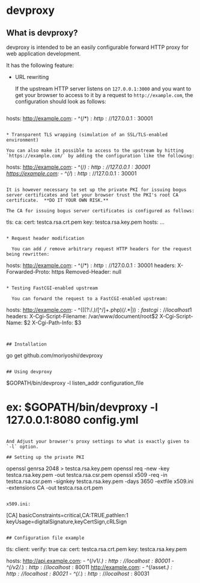 # devproxy

## What is devproxy?

devproxy is intended to be an easily configurable forward HTTP proxy for web application development.

It has the following feature:

* URL rewriting

  If the upstream HTTP server listens on `127.0.0.1:3000` and you want to get your browser to access to it by a request to `http://example.com`, the configuration should look as follows:

  ```
hosts:
    http://example.com:
        - ^(/*)$: http://127.0.0.1:3000$1
  ```

* Transparent TLS wrapping (simulation of an SSL/TLS-enabled environment)

  You can also make it possible to access to the upstream by hitting `https://example.com/` by adding the configuration like the following:

  ```
hosts:
    http://example.com:
        - ^(/*)$: http://127.0.0.1:3000$1
    https://example.com:
        - ^(/*)$: http://127.0.0.1:3000$1
  ```

  It is however necessary to set up the private PKI for issuing bogus server certificates and let your browser trust the PKI's root CA certificate.  **DO IT YOUR OWN RISK.**

  The CA for issuing bogus server certificates is configured as follows:

  ```
tls:
    ca:
        cert: testca.rsa.crt.pem
        key: testca.rsa.key.pem
hosts:
  ...
```

* Request header modification

  You can add / remove arbitrary request HTTP headers for the request being rewritten:

  ```
hosts:
    http://example.com:
        - ^(/*)$: http://127.0.0.1:3000$1
          headers:
              X-Forwarded-Proto: https
              Removed-Header: null
```

* Testing FastCGI-enabled upstream
  
  You can forward the request to a FastCGI-enabled upstream:

  ```
hosts:
    http://example.com:
        - ^(((?:/.*)*/[^/]+\.php)(/.*|$)): fastcgi://localhost$1
          headers:
              X-Cgi-Script-Filename: /var/www/document/root$2
              X-Cgi-Script-Name: $2
              X-Cgi-Path-Info: $3
```


## Installation

```
go get github.com/moriyoshi/devproxy
```

## Using devproxy

```
$GOPATH/bin/devproxy -l listen_addr configuration_file
# ex: $GOPATH/bin/devproxy -l 127.0.0.1:8080 config.yml
```

And Adjust your browser's proxy settings to what is exactly given to `-l` option.

## Setting up the private PKI

```
openssl genrsa 2048 > testca.rsa.key.pem
openssl req -new -key testca.rsa.key.pem -out testca.rsa.csr.pem
openssl x509 -req -in testca.rsa.csr.pem -signkey testca.rsa.key.pem -days 3650 -extfile x509.ini -extensions CA -out testca.rsa.crt.pem
```

x509.ini:
```
[CA]
basicConstraints=critical,CA:TRUE,pathlen:1
keyUsage=digitalSignature,keyCertSign,cRLSign
```

## Configuration file example

```
tls:
  client:
    verify: true
  ca:
    cert: testca.rsa.crt.pem
    key: testca.rsa.key.pem

hosts:
  http://api.example.com:
    - ^(/v1/.*)$: http://localhost:8000$1
    - ^(/v2/.*)$: http://localhost:8001$1
  http://example.com:
    - ^(/asset.*)$: http://localhost:8002$1
    - ^(/.*)$: http://localhost:8003$1
```
